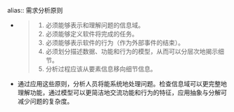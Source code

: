 alias:: 需求分析原则

- > 1. 必须能够表示和理解问题的信息域。
  > 2. 必须能够定义软件将完成的任务。
  > 3. 必须能够表示软件的行为（作为外部事件的结束）。
  > 4. 必须划分描述数据、功能和行为的模型，从而可以分层次地揭示细节。
  > 5. 分析过程应该从要素信息移向细节信息。
- 通过应用这些原则，分析人员将能系统地处理问题。检查信息域可以更完整地理解功能，通过模型可以更简洁地交流功能和行为的特征，应用抽象与分解可减少问题的复杂度。